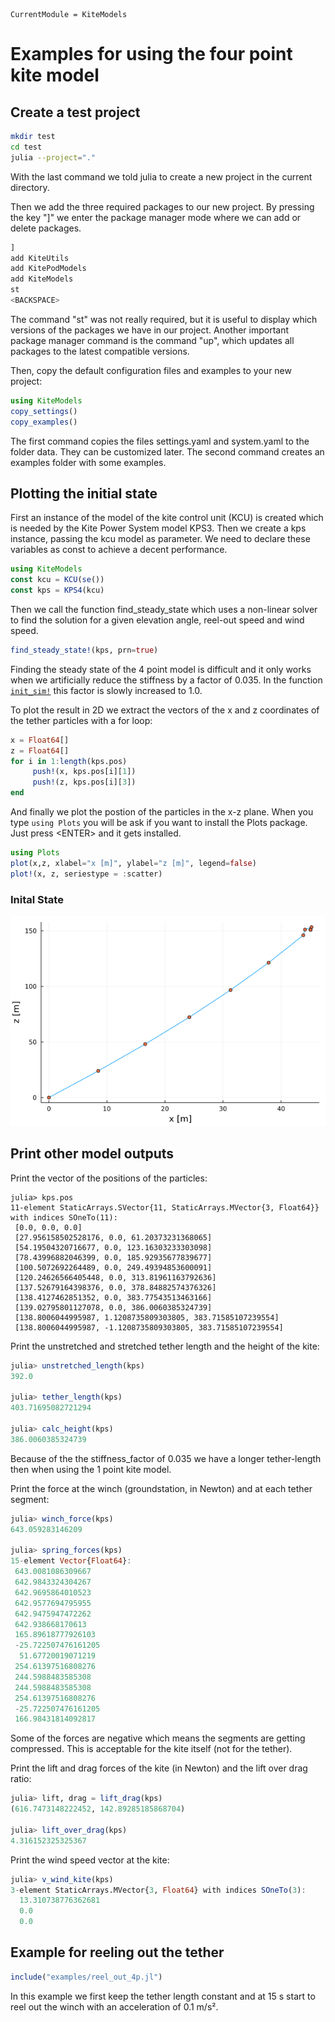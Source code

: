 ```@meta
CurrentModule = KiteModels
```
# Examples for using the four point kite model

## Create a test project
```bash
mkdir test
cd test
julia --project="."
```
With the last command we told julia to create a new project in the current directory.

Then we add the three required packages to our new project. By pressing the key "]"
we enter the package manager mode where we can add or delete packages.
```julia
]
add KiteUtils
add KitePodModels
add KiteModels
st
<BACKSPACE>
```
The command "st" was not really required, but it is useful to display which versions
of the packages we have in our project. Another important package manager command
is the command "up", which updates all packages to the latest compatible versions.

Then, copy the default configuration files and examples to your new project:
```julia
using KiteModels
copy_settings()
copy_examples()
```
The first command copies the files settings.yaml and system.yaml to the folder data.
They can be customized later. The second command creates an examples folder with some examples.

## Plotting the initial state
First an instance of the model of the kite control unit (KCU) is created which is needed by the Kite Power System model KPS3. Then we create a kps instance, passing the kcu model as parameter. We need to declare these variables as const to achieve a decent performance.
```julia
using KiteModels
const kcu = KCU(se())
const kps = KPS4(kcu)
```
Then we call the function find_steady_state which uses a non-linear solver to find the solution for a given elevation angle, reel-out speed and wind speed. 
```julia
find_steady_state!(kps, prn=true)
```
Finding the steady state of the 4 point model is difficult and it only works when we artificially reduce the stiffness by a factor
of 0.035. In the function [`init_sim!`](@ref) this factor is slowly increased to 1.0.

To plot the result in 2D we extract the vectors of the x and z coordinates of the tether particles with a for loop:
```julia
x = Float64[] 
z = Float64[]
for i in 1:length(kps.pos)
     push!(x, kps.pos[i][1])
     push!(z, kps.pos[i][3])
end
```
And finally we plot the postion of the particles in the x-z plane. When you type ```using Plots``` you will be ask if you want to install the Plots package. Just press \<ENTER\> and it gets installed.
```julia
using Plots
plot(x,z, xlabel="x [m]", ylabel="z [m]", legend=false)
plot!(x, z, seriestype = :scatter)
```
### Inital State
![Initial State](initial_state_4p.png)

## Print other model outputs
Print the vector of the positions of the particles:
```
julia> kps.pos
11-element StaticArrays.SVector{11, StaticArrays.MVector{3, Float64}} with indices SOneTo(11):
 [0.0, 0.0, 0.0]
 [27.956158502528176, 0.0, 61.20373231368065]
 [54.19504320716677, 0.0, 123.16303233303098]
 [78.43996882046399, 0.0, 185.92935677839677]
 [100.5072692264489, 0.0, 249.49394853600091]
 [120.24626566405448, 0.0, 313.81961163792636]
 [137.52679164398376, 0.0, 378.84882574376326]
 [138.4127462851352, 0.0, 383.77543513463166]
 [139.02795801127078, 0.0, 386.0060385324739]
 [138.8006044995987, 1.1208735809303805, 383.71585107239554]
 [138.8006044995987, -1.1208735809303805, 383.71585107239554]

```
Print the unstretched and stretched tether length and the height of the kite:
```julia
julia> unstretched_length(kps)
392.0

julia> tether_length(kps)
403.71695082721294

julia> calc_height(kps)
386.0060385324739
```
Because of the the stiffness_factor of 0.035 we have a longer tether-length then when using
the 1 point kite model. 

Print the force at the winch (groundstation, in Newton) and at each tether segment:
```julia
julia> winch_force(kps)
643.059283146209

julia> spring_forces(kps)
15-element Vector{Float64}:
 643.0081086309667
 642.9843324304267
 642.9695864010523
 642.9577694795955
 642.9475947472262
 642.938668170613
 165.89618777926103
 -25.722507476161205
  51.67720019071219
 254.61397516808276
 244.5988483585308
 244.5988483585308
 254.61397516808276
 -25.722507476161205
 166.98431814092817
```
Some of the forces are negative which means the segments are getting compressed. This is acceptable for
the kite itself (not for the tether).

Print the lift and drag forces of the kite (in Newton) and the lift over drag ratio:
```julia
julia> lift, drag = lift_drag(kps)
(616.7473148222452, 142.89285185868704)

julia> lift_over_drag(kps)
4.316152325325367
```
Print the wind speed vector at the kite:
```julia
julia> v_wind_kite(kps)
3-element StaticArrays.MVector{3, Float64} with indices SOneTo(3):
  13.310738776362681
  0.0
  0.0
```
## Example for reeling out the tether
```julia
include("examples/reel_out_4p.jl")
```
In this example we first keep the tether length constant and at 15 s start to reel out the winch with an acceleration
of 0.1 m/s².
